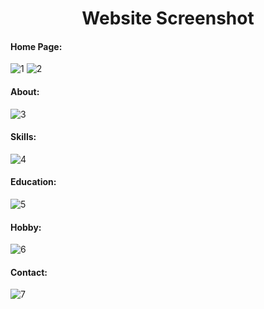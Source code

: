 <h1 align="center"><b> Website Screenshot</b></h1> 


<h4 align="left"><b>Home Page:</b></h4>

![1](https://github.com/nusrulnakibnahid/My_Portfolio_Website/assets/105875914/1e3e3eb6-52c5-45a1-b878-21b495cf4129)
![2](https://github.com/nusrulnakibnahid/My_Portfolio_Website/assets/105875914/f9b6dcac-35c2-4d66-8836-c6efd8ceaf67)



<h4 align="left"><b>About:</b></h4>

![3](https://github.com/nusrulnakibnahid/My_Portfolio_Website/assets/105875914/502e6c57-21a2-4a8a-a688-63b8fe14caa7)



<h4 align="left" ><b>Skills:</b></h4>

![4](https://github.com/nusrulnakibnahid/My_Portfolio_Website/assets/105875914/af568b73-5643-424a-a463-bd7161ff2610)



<h4 align="left"><b>Education:</b></h4>

![5](https://github.com/nusrulnakibnahid/My_Portfolio_Website/assets/105875914/6e2d9e19-6c6c-4c93-85a0-b8568846332c)



<h4 align="left"><b>Hobby:</b></h4>

![6](https://github.com/nusrulnakibnahid/My_Portfolio_Website/assets/105875914/11ecddc7-d6d3-4a1f-b11d-7cd9b9f6d27e)


<h4 align="left" color="blue"><b>Contact:</b></h4>

![7](https://github.com/nusrulnakibnahid/My_Portfolio_Website/assets/105875914/d3b40745-ac33-46ea-a465-5e7b2dc96b8a)
